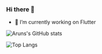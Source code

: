 ### Hi there 👋

- 🔭 I’m currently working on Flutter

![Aruns's GitHub stats](https://github-readme-stats.vercel.app/api?username=arunzuturu&count_private=true)

![Top Langs](https://github-readme-stats.vercel.app/api/top-langs/?username=arunzuturu&layout=compact)
